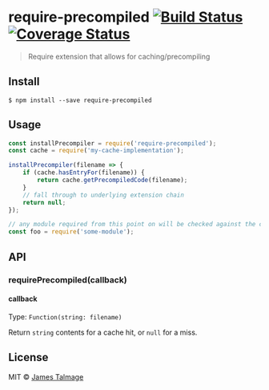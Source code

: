 # require-precompiled [![Build Status](https://travis-ci.org/avajs/require-precompiled.svg?branch=master)](https://travis-ci.org/avajs/require-precompiled) [![Coverage Status](https://coveralls.io/repos/github/avajs/require-precompiled/badge.svg?branch=master)](https://coveralls.io/github/avajs/require-precompiled?branch=master)

> Require extension that allows for caching/precompiling


## Install

```
$ npm install --save require-precompiled
```


## Usage

```js
const installPrecompiler = require('require-precompiled');
const cache = require('my-cache-implementation');

installPrecompiler(filename => {
	if (cache.hasEntryFor(filename)) {
		return cache.getPrecompiledCode(filename);
	}
	// fall through to underlying extension chain
	return null;
});

// any module required from this point on will be checked against the cache
const foo = require('some-module');
```


## API

### requirePrecompiled(callback)

#### callback

Type: `Function(string: filename)`

Return `string` contents for a cache hit, or `null` for a miss.


## License

MIT © [James Talmage](https://github.com/jamestalmage)
